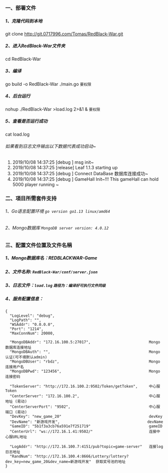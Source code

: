 
### **一、部署文件**
##### 1、克隆代码到本地
git clone http://git.0717996.com/Tomas/RedBlack-War.git

##### 2、进入RedBlack-War文件夹
cd RedBlack-War

##### 3、编译
go build -o RedBlack-War ./main.go  `要权限`

##### 4、后台运行
nohup ./RedBlack-War >load.log 2>&1 &  `要权限`

##### 5、查看是否运行成功
cat load.log

###### 如果看到日志文件输出以下数据代表成功启动~
1. 2019/10/08 14:37:25 [debug  ] msg init~
1. 2019/10/08 14:37:25 [release] Leaf 1.1.3 starting up
1. 2019/10/08 14:37:25 [debug  ] Connect DataBase 数据库连接成功~
1. 2019/10/08 14:37:25 [debug  ] GameHall Init~!!! This gameHall can hold 5000 player running ~
                                                                                                                                                                                                                                                                                                                                                                                                                                                                                                                                                                                                                                                                                                                                                                                                                                                                                                                                                                                                                                                                                                                                                                                                                                                                           

### **二、項目所需套件支持**
###### 1、Go语言配置环境   `go version go1.13 linux/amd64`
###### 2、Mongo数据库     `MongoDB server version: 4.0.12`


### **三、配置文件位置及文件名稱**
##### 1、Mongo数据库名：REDBLACKWAR-Game
##### 2、文件名称: `RedBlack-War/conf/server.json`
##### 3、日志文件：`load.log`  `路径为：编译好可执行文件同级`
##### 4、服务配置信息：
```
{
  "LogLevel": "debug",
  "LogPath": "",
  "WSAddr": "0.0.0.0",
  "Port": "1214",
  "MaxConnNum": 20000,
    
  "MongoDBAddr": "172.16.100.5:27017",                          Mongo数据库连接地址
  "MongoDBAuth": "",                                            Mongo认证(可不填默认admin)
  "MongoDBUser": "rbdz",                                        Mongo连接用户名
  "MongoDBPwd": "123456",                                       Mongo连接密码

  "TokenServer": "http://172.16.100.2:9502/Token/getToken",     中心服Token
  "CenterServer": "172.16.100.2",                               中心服地址 (易动)
  "CenterServerPort": "9502",                                   中心服端口 (易动)
  "DevKey": "new_game_20"                                       devKey
  "DevName": "新游戏开发",                                       devName
  "GameID": "5b1f3a3cb76a591e7f251719"                          gameID
  "CenterUrl": "ws://172.16.1.41:9502/"                         连接中心服URL地址
  
  "LogAddr": "http://172.16.100.7:4151/pub?topic=game-server"   连接log日志地址
  "RandNum": "http://172.16.100.4:8666/Lottery/lottery?dev_key=new_game_20&dev_name=新游戏开发"  获取奖号池的地址
}
```

